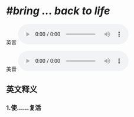 # ***\#bring ... back to life*** 
英音
<audio src="./media/bring ... back to life1.aac" controls="controls"></audio>

美音
<audio src="./media/bring ... back to life2.aac" controls="controls"></audio>



  

英文释义
---
### 1.**使……复活**  


